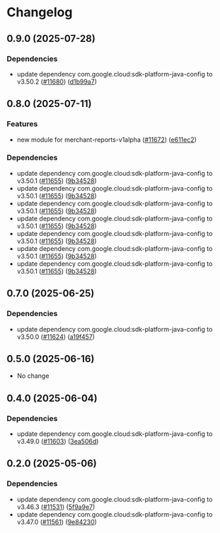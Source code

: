 # Changelog

## 0.9.0 (2025-07-28)

### Dependencies

* update dependency com.google.cloud:sdk-platform-java-config to v3.50.2 ([#11680](https://github.com/googleapis/google-cloud-java/issues/11680)) ([d1b99a7](https://github.com/googleapis/google-cloud-java/commit/d1b99a706daa10c487b56edbb5170b41530628ca))


## 0.8.0 (2025-07-11)

### Features

* new module for merchant-reports-v1alpha ([#11672](https://github.com/googleapis/google-cloud-java/issues/11672)) ([e611ec2](https://github.com/googleapis/google-cloud-java/commit/e611ec22adb990a3ca6b2785b183618231309b92))

### Dependencies

* update dependency com.google.cloud:sdk-platform-java-config to v3.50.1 ([#11655](https://github.com/googleapis/google-cloud-java/issues/11655)) ([9b34528](https://github.com/googleapis/google-cloud-java/commit/9b34528f85043049e3349fffc30bb2dbfe01836c))
* update dependency com.google.cloud:sdk-platform-java-config to v3.50.1 ([#11655](https://github.com/googleapis/google-cloud-java/issues/11655)) ([9b34528](https://github.com/googleapis/google-cloud-java/commit/9b34528f85043049e3349fffc30bb2dbfe01836c))
* update dependency com.google.cloud:sdk-platform-java-config to v3.50.1 ([#11655](https://github.com/googleapis/google-cloud-java/issues/11655)) ([9b34528](https://github.com/googleapis/google-cloud-java/commit/9b34528f85043049e3349fffc30bb2dbfe01836c))
* update dependency com.google.cloud:sdk-platform-java-config to v3.50.1 ([#11655](https://github.com/googleapis/google-cloud-java/issues/11655)) ([9b34528](https://github.com/googleapis/google-cloud-java/commit/9b34528f85043049e3349fffc30bb2dbfe01836c))
* update dependency com.google.cloud:sdk-platform-java-config to v3.50.1 ([#11655](https://github.com/googleapis/google-cloud-java/issues/11655)) ([9b34528](https://github.com/googleapis/google-cloud-java/commit/9b34528f85043049e3349fffc30bb2dbfe01836c))
* update dependency com.google.cloud:sdk-platform-java-config to v3.50.1 ([#11655](https://github.com/googleapis/google-cloud-java/issues/11655)) ([9b34528](https://github.com/googleapis/google-cloud-java/commit/9b34528f85043049e3349fffc30bb2dbfe01836c))
* update dependency com.google.cloud:sdk-platform-java-config to v3.50.1 ([#11655](https://github.com/googleapis/google-cloud-java/issues/11655)) ([9b34528](https://github.com/googleapis/google-cloud-java/commit/9b34528f85043049e3349fffc30bb2dbfe01836c))


## 0.7.0 (2025-06-25)

### Dependencies

* update dependency com.google.cloud:sdk-platform-java-config to v3.50.0 ([#11624](https://github.com/googleapis/google-cloud-java/issues/11624)) ([a19f457](https://github.com/googleapis/google-cloud-java/commit/a19f457d10f15437ac26ce379048ff8b3cc6be5d))


## 0.5.0 (2025-06-16)

* No change


## 0.4.0 (2025-06-04)

### Dependencies

* update dependency com.google.cloud:sdk-platform-java-config to v3.49.0 ([#11603](https://github.com/googleapis/google-cloud-java/issues/11603)) ([3ea506d](https://github.com/googleapis/google-cloud-java/commit/3ea506d86a54fae209e9971af7b4a8aa1f5997b9))


## 0.2.0 (2025-05-06)

### Dependencies

* update dependency com.google.cloud:sdk-platform-java-config to v3.46.3 ([#11531](https://github.com/googleapis/google-cloud-java/issues/11531)) ([5f9a9e7](https://github.com/googleapis/google-cloud-java/commit/5f9a9e73df5e44ae38a8d18780873b7896d31c04))
* update dependency com.google.cloud:sdk-platform-java-config to v3.47.0 ([#11561](https://github.com/googleapis/google-cloud-java/issues/11561)) ([9e84230](https://github.com/googleapis/google-cloud-java/commit/9e842300aa2e3e654785cc929aef0d6bb9a1a0a9))
